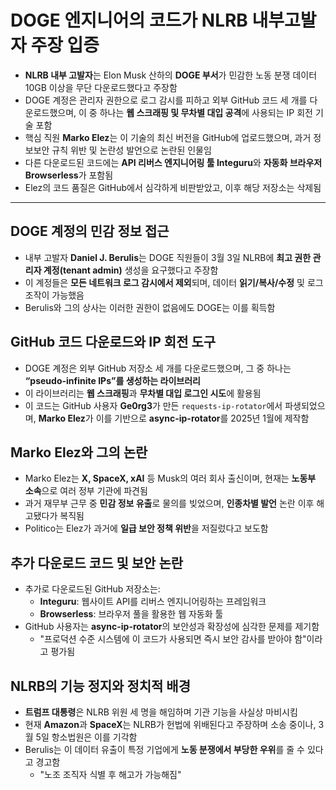 # DOGE 엔지니어의 코드가 NLRB 내부고발자 주장 입증


* **NLRB 내부 고발자**는 Elon Musk 산하의 **DOGE 부서**가 민감한 노동 분쟁 데이터 10GB 이상을 무단 다운로드했다고 주장함
* DOGE 계정은 관리자 권한으로 로그 감시를 피하고 외부 GitHub 코드 세 개를 다운로드했으며, 이 중 하나는 **웹 스크래핑 및 무차별 대입 공격**에 사용되는 IP 회전 기술 포함
* 핵심 직원 **Marko Elez**는 이 기술의 최신 버전을 GitHub에 업로드했으며, 과거 정보보안 규칙 위반 및 논란성 발언으로 논란된 인물임
* 다른 다운로드된 코드에는 **API 리버스 엔지니어링 툴 Integuru**와 **자동화 브라우저 Browserless**가 포함됨
* Elez의 코드 품질은 GitHub에서 심각하게 비판받았고, 이후 해당 저장소는 삭제됨

---

DOGE 계정의 민감 정보 접근
-----------------

* 내부 고발자 **Daniel J. Berulis**는 DOGE 직원들이 3월 3일 NLRB에 **최고 권한 관리자 계정(tenant admin)** 생성을 요구했다고 주장함
* 이 계정들은 **모든 네트워크 로그 감시에서 제외**되며, 데이터 **읽기/복사/수정** 및 로그 조작이 가능했음
* Berulis와 그의 상사는 이러한 권한이 없음에도 DOGE는 이를 획득함

GitHub 코드 다운로드와 IP 회전 도구
------------------------

* DOGE 계정은 외부 GitHub 저장소 세 개를 다운로드했으며, 그 중 하나는 **“pseudo-infinite IPs”를 생성하는 라이브러리**
* 이 라이브러리는 **웹 스크래핑**과 **무차별 대입 로그인 시도**에 활용됨
* 이 코드는 GitHub 사용자 **Ge0rg3**가 만든 `requests-ip-rotator`에서 파생되었으며, **Marko Elez**가 이를 기반으로 **async-ip-rotator**를 2025년 1월에 제작함

Marko Elez와 그의 논란
-----------------

* Marko Elez는 **X, SpaceX, xAI** 등 Musk의 여러 회사 출신이며, 현재는 **노동부 소속**으로 여러 정부 기관에 파견됨
* 과거 재무부 근무 중 **민감 정보 유출**로 물의를 빚었으며, **인종차별 발언** 논란 이후 해고됐다가 복직됨
* Politico는 Elez가 과거에 **일급 보안 정책 위반**을 저질렀다고 보도함

추가 다운로드 코드 및 보안 논란
------------------

* 추가로 다운로드된 GitHub 저장소는:
  + **Integuru**: 웹사이트 API를 리버스 엔지니어링하는 프레임워크
  + **Browserless**: 브라우저 풀을 활용한 웹 자동화 툴
* GitHub 사용자는 **async-ip-rotator**의 보안성과 확장성에 심각한 문제를 제기함
  + "프로덕션 수준 시스템에 이 코드가 사용되면 즉시 보안 감사를 받아야 함"이라고 평가됨

NLRB의 기능 정지와 정치적 배경
-------------------

* **트럼프 대통령**은 NLRB 위원 세 명을 해임하며 기관 기능을 사실상 마비시킴
* 현재 **Amazon**과 **SpaceX**는 NLRB가 헌법에 위배된다고 주장하며 소송 중이나, 3월 5일 항소법원은 이를 기각함
* Berulis는 이 데이터 유출이 특정 기업에게 **노동 분쟁에서 부당한 우위**를 줄 수 있다고 경고함
  + "노조 조직자 식별 후 해고가 가능해짐"
